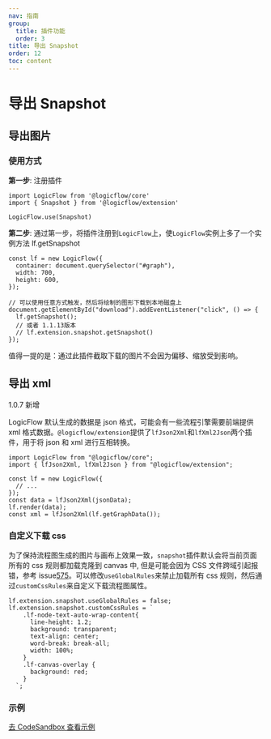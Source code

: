 ```yaml
---
nav: 指南
group:
  title: 插件功能
  order: 3
title: 导出 Snapshot
order: 12
toc: content
---
```


# 导出 Snapshot

## 导出图片

### 使用方式

**第一步**: 注册插件

```tsx | purex | pure
import LogicFlow from '@logicflow/core'
import { Snapshot } from '@logicflow/extension'

LogicFlow.use(Snapshot)
```

**第二步**:
通过第一步，将插件注册到`LogicFlow`上，使`LogicFlow`实例上多了一个实例方法 lf.getSnapshot

```tsx | purex | pure
const lf = new LogicFlow({
  container: document.querySelector("#graph"),
  width: 700,
  height: 600,
});

// 可以使用任意方式触发，然后将绘制的图形下载到本地磁盘上
document.getElementById("download").addEventListener("click", () => {
  lf.getSnapshot();
  // 或者 1.1.13版本
  // lf.extension.snapshot.getSnapshot()
});
```

值得一提的是：通过此插件截取下载的图片不会因为偏移、缩放受到影响。

## 导出 xml

1.0.7 新增

LogicFlow 默认生成的数据是 json 格式，可能会有一些流程引擎需要前端提供 xml
格式数据。`@logicflow/extension`提供了`lfJson2Xml`和`lfXml2Json`两个插件，用于将 json 和 xml 进行互相转换。

```tsx | purex | pure
import LogicFlow from "@logicflow/core";
import { lfJson2Xml, lfXml2Json } from "@logicflow/extension";

const lf = new LogicFlow({
  // ...
});
const data = lfJson2Xml(jsonData);
lf.render(data);
const xml = lfJson2Xml(lf.getGraphData());
```

### 自定义下载 css

为了保持流程图生成的图片与画布上效果一致，`snapshot`插件默认会将当前页面所有的 css 规则都加载克隆到
canvas 中, 但是可能会因为 CSS 文件跨域引起报错，参考
issue[575](https://github.com/didi/LogicFlow/issues/575)。可以修改`useGlobalRules`来禁止加载所有 css
规则，然后通过`customCssRules`来自定义下载流程图属性。

```tsx | pure
lf.extension.snapshot.useGlobalRules = false;
lf.extension.snapshot.customCssRules = `
    .lf-node-text-auto-wrap-content{
      line-height: 1.2;
      background: transparent;
      text-align: center;
      word-break: break-all;
      width: 100%;
    }
    .lf-canvas-overlay {
      background: red;
    }
  `;
```

### 示例

<a href="https://codesandbox.io/embed/logicflow-base21-o3vqi?fontsize=14&hidenavigation=1&theme=dark&view=preview" target="_blank"> 去 CodeSandbox 查看示例</a>
